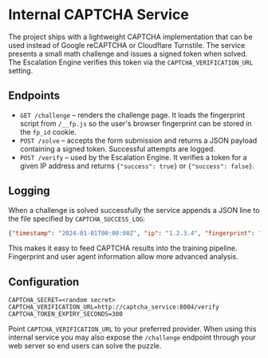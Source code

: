 # Internal CAPTCHA Service

The project ships with a lightweight CAPTCHA implementation that can be used instead of Google reCAPTCHA or Cloudflare Turnstile. The service presents a small math challenge and issues a signed token when solved. The Escalation Engine verifies this token via the `CAPTCHA_VERIFICATION_URL` setting.

## Endpoints

- `GET /challenge` – renders the challenge page. It loads the fingerprint script from `/__fp.js` so the user's browser fingerprint can be stored in the `fp_id` cookie.
- `POST /solve` – accepts the form submission and returns a JSON payload containing a signed token. Successful attempts are logged.
- `POST /verify` – used by the Escalation Engine. It verifies a token for a given IP address and returns `{"success": true}` or `{"success": false}`.

## Logging

When a challenge is solved successfully the service appends a JSON line to the file specified by `CAPTCHA_SUCCESS_LOG`:

```json
{"timestamp": "2024-01-01T00:00:00Z", "ip": "1.2.3.4", "fingerprint": "abc123", "ua": "Mozilla/5.0", "result": "success"}
```

This makes it easy to feed CAPTCHA results into the training pipeline. Fingerprint and user agent information allow more advanced analysis.

## Configuration

```
CAPTCHA_SECRET=<random secret>
CAPTCHA_VERIFICATION_URL=http://captcha_service:8004/verify
CAPTCHA_TOKEN_EXPIRY_SECONDS=300
```

Point `CAPTCHA_VERIFICATION_URL` to your preferred provider. When using this internal service you may also expose the `/challenge` endpoint through your web server so end users can solve the puzzle.
